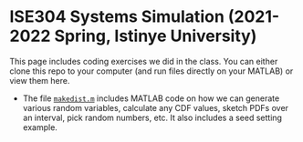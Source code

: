 # ISE304 Systems Simulation (2021-2022 Spring, Istinye University)
This page includes coding exercises we did in the class. You can either clone this repo to your computer (and run files directly on your MATLAB) or view them here.
* The file [`makedist.m`](makedist.m) includes MATLAB code on how we can generate various random variables, calculate any CDF values, sketch PDFs over an interval, pick random numbers, etc. It also includes a seed setting example.
